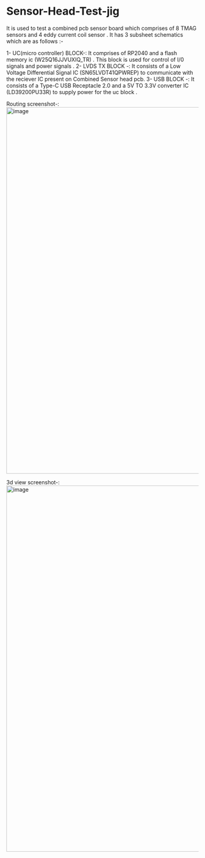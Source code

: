 # Sensor-Head-Test-jig
It is used to test a combined pcb sensor board which comprises of 8 TMAG sensors and 4 eddy current coil sensor . It has 3 subsheet schematics which are as follows :-

1- UC(micro controller) BLOCK-: It comprises of RP2040 and a flash memory ic (W25Q16JJVUXIQ_TR) . This block is used for control of I/0 signals and power signals .
2- LVDS TX BLOCK -: It consists of a Low Voltage Differential Signal IC (SN65LVDT41QPWREP) to communicate with the reciever IC present on Combined Sensor head pcb.
3- USB BLOCK -: It consists of a Type-C USB Receptacle 2.0 and a 5V TO 3.3V converter IC (LD39200PU33R) to supply power for the uc block .  

Routing screenshot-:
<img width="959" alt="image" src="https://github.com/user-attachments/assets/26002964-731a-4dc3-a6bb-4706c5040e30">

3d view screenshot-:
<img width="958" alt="image" src="https://github.com/user-attachments/assets/77faff42-b8fb-4f79-a780-e1a04276a7b9">
